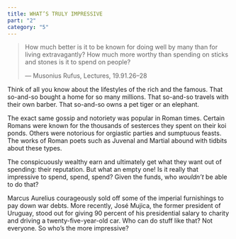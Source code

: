 ```yaml
---
title: WHAT’S TRULY IMPRESSIVE
part: "2"
category: "5"
---
```


> How much better is it to be known for doing well by many than for living extravagantly? How much more worthy than spending on sticks and stones is it to spend on people?
>
> — Musonius Rufus, Lectures, 19.91.26–28

Think of all you know about the lifestyles of the rich and the famous. That so-and-so bought a home for so many millions. That so-and-so travels with their own barber. That so-and-so owns a pet tiger or an elephant.

The exact same gossip and notoriety was popular in Roman times. Certain Romans were known for the thousands of sesterces they spent on their koi ponds. Others were notorious for orgiastic parties and sumptuous feasts. The works of Roman poets such as Juvenal and Martial abound with tidbits about these types.

The conspicuously wealthy earn and ultimately get what they want out of spending: their reputation. But what an empty one! Is it really that impressive to spend, spend, spend? Given the funds, who _wouldn’t_ be able to do that?

Marcus Aurelius courageously sold off some of the imperial furnishings to pay down war debts. More recently, José Mujica, the former president of Uruguay, stood out for giving 90 percent of his presidential salary to charity and driving a twenty-five-year-old car. Who can do stuff like that? Not everyone. So who’s the more impressive?
